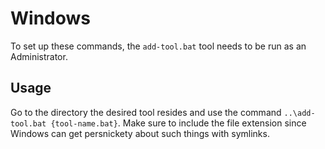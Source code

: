 # Windows

To set up these commands, the `add-tool.bat` tool needs to be run as an Administrator.

## Usage

Go to the directory the desired tool resides and use the command `..\add-tool.bat {tool-name.bat}`. Make sure to include the file extension since Windows can get persnickety about such things with symlinks.

